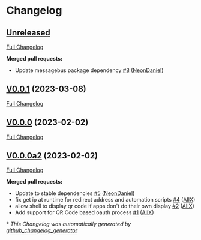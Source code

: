 # Changelog

## [Unreleased](https://github.com/OpenVoiceOS/ovos-PHAL-plugin-oauth/tree/HEAD)

[Full Changelog](https://github.com/OpenVoiceOS/ovos-PHAL-plugin-oauth/compare/V0.0.1...HEAD)

**Merged pull requests:**

- Update messagebus package dependency [\#8](https://github.com/OpenVoiceOS/ovos-PHAL-plugin-oauth/pull/8) ([NeonDaniel](https://github.com/NeonDaniel))

## [V0.0.1](https://github.com/OpenVoiceOS/ovos-PHAL-plugin-oauth/tree/V0.0.1) (2023-03-08)

[Full Changelog](https://github.com/OpenVoiceOS/ovos-PHAL-plugin-oauth/compare/V0.0.0...V0.0.1)

## [V0.0.0](https://github.com/OpenVoiceOS/ovos-PHAL-plugin-oauth/tree/V0.0.0) (2023-02-02)

[Full Changelog](https://github.com/OpenVoiceOS/ovos-PHAL-plugin-oauth/compare/V0.0.0a2...V0.0.0)

## [V0.0.0a2](https://github.com/OpenVoiceOS/ovos-PHAL-plugin-oauth/tree/V0.0.0a2) (2023-02-02)

[Full Changelog](https://github.com/OpenVoiceOS/ovos-PHAL-plugin-oauth/compare/909368bbdbe049811989c04a04ababd40deb2034...V0.0.0a2)

**Merged pull requests:**

- Update to stable dependencies [\#5](https://github.com/OpenVoiceOS/ovos-PHAL-plugin-oauth/pull/5) ([NeonDaniel](https://github.com/NeonDaniel))
- fix get ip at runtime for redirect address and automation scripts [\#4](https://github.com/OpenVoiceOS/ovos-PHAL-plugin-oauth/pull/4) ([AIIX](https://github.com/AIIX))
- allow shell to display qr code if apps don't do their own display [\#2](https://github.com/OpenVoiceOS/ovos-PHAL-plugin-oauth/pull/2) ([AIIX](https://github.com/AIIX))
- Add support for QR Code based oauth process [\#1](https://github.com/OpenVoiceOS/ovos-PHAL-plugin-oauth/pull/1) ([AIIX](https://github.com/AIIX))



\* *This Changelog was automatically generated by [github_changelog_generator](https://github.com/github-changelog-generator/github-changelog-generator)*
